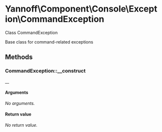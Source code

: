 # Yannoff\Component\Console\Exception\CommandException

Class CommandException

Base class for command-related exceptions

## Methods

### CommandException::__construct

__

#### Arguments

_No arguments._

#### Return value

_No return value._


